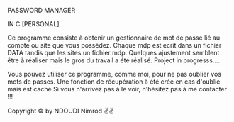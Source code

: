 PASSWORD MANAGER

IN  C [PERSONAL]

Ce programme consiste à obtenir un gestionnaire de mot de passe lié au compte ou site que vous possédez. Chaque mdp est ecrit dans un fichier DATA tandis que les sites un fichier mdp.
Quelques ajustement semblent être à réaliser mais le gros du travail a été réalisé.
Project in progresss....

Vous pouvez utiliser ce programme, comme moi,  pour ne pas oublier vos mots de passes. 
Une fonction de récupération à été crée en cas d'oublie mais est caché.Si vous n'arrivez pas à le voir, n'hésitez pas à me contacter !!! 

Copyright © by NDOUDI Nimrod ✌️✌️

